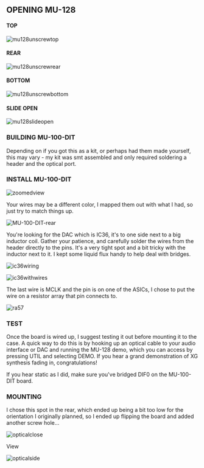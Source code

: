 ## OPENING MU-128

#### TOP
![mu128unscrewtop](https://user-images.githubusercontent.com/326734/200065645-c43b2884-0f19-4ec1-b2d1-2ce3a0f89e24.png)

#### REAR
![mu128unscrewrear](https://user-images.githubusercontent.com/326734/200065658-97478007-1ddf-48a3-8446-5a890fa71c98.png)

#### BOTTOM
![mu128unscrewbottom](https://user-images.githubusercontent.com/326734/200065674-00b2cc38-1ef9-498b-8398-129e169be093.png)

#### SLIDE OPEN

![mu128slideopen](https://user-images.githubusercontent.com/326734/200065994-04ca8ac9-d1b1-4703-942d-4af05d85d691.png)

### BUILDING MU-100-DIT

Depending on if you got this as a kit, or perhaps had them made yourself, this may vary - my kit was smt assembled and only required soldering a header and the optical port.

### INSTALL MU-100-DIT

![zoomedview](https://user-images.githubusercontent.com/326734/199870376-7a52b0af-d44f-4b70-975a-f2a853cd958f.png)

Your wires may be a different color, I mapped them out with what I had, so just try to match things up.

![MU-100-DIT-rear](https://user-images.githubusercontent.com/326734/199870247-9b8a227f-bedb-4162-ac54-a4b41283a15b.png)

You're looking for the DAC which is IC36, it's to one side next to a big inductor coil. Gather your patience, and carefully solder the wires from the header directly to the pins. It's a very tight spot and a bit tricky with the inductor next to it. I kept some liquid flux handy to help deal with bridges.

![ic36wiring](https://user-images.githubusercontent.com/326734/199870308-f5db9d89-d079-4233-86da-673defeb4fea.png)

![ic36withwires](https://user-images.githubusercontent.com/326734/199870341-220e319b-c2f4-43fd-ab37-331a3d2cc63f.png)

The last wire is MCLK and the pin is on one of the ASICs, I chose to put the wire on a resistor array that pin connects to.

![ra57](https://user-images.githubusercontent.com/326734/199870368-fd08280d-c4b4-4ae4-b28a-46825af40517.png)

### TEST

Once the board is wired up, I suggest testing it out before mounting it to the case. A quick way to do this is by hooking up an optical cable to your audio interface or DAC and running the MU-128 demo, which you can access by pressing UTIL and selecting DEMO. If you hear a grand demonstration of XG synthesis fading in, congratulations!

If you hear static as I did, make sure you've bridged DIF0 on the MU-100-DIT board.

### MOUNTING

I chose this spot in the rear, which ended up being a bit too low for the orientation I originally planned, so I ended up flipping the board and added another screw hole...

![opticalclose](https://user-images.githubusercontent.com/326734/200067517-4db47a07-76a4-4320-9bcc-7a2b423b53b8.png)

View

![opticalside](https://user-images.githubusercontent.com/326734/200066850-e4c684b3-4bd6-4f4d-9bf1-f63ebd51b7d6.png)
